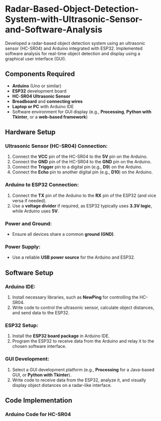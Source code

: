 # Radar-Based-Object-Detection-System-with-Ultrasonic-Sensor-and-Software-Analysis
Developed a radar-based object detection system using an ultrasonic sensor (HC-SR04) and Arduino integrated with ESP32. Implemented software analysis for real-time object detection and display using a graphical user interface (GUI).

## Components Required
- **Arduino** (Uno or similar)
- **ESP32** development board
- **HC-SR04 Ultrasonic Sensor**
- **Breadboard** and **connecting wires**
- **Laptop or PC** with Arduino IDE
- Software environment for GUI display (e.g., **Processing**, **Python with Tkinter**, or a **web-based framework**)

## Hardware Setup

### Ultrasonic Sensor (HC-SR04) Connection:
1. Connect the **VCC** pin of the HC-SR04 to the **5V** pin on the Arduino.
2. Connect the **GND** pin of the HC-SR04 to the **GND** pin on the Arduino.
3. Connect the **Trigger** pin to a digital pin (e.g., **D9**) on the Arduino.
4. Connect the **Echo** pin to another digital pin (e.g., **D10**) on the Arduino.

### Arduino to ESP32 Connection:
1. Connect the **TX** pin of the Arduino to the **RX** pin of the ESP32 (and vice versa if needed).
2. Use a **voltage divider** if required, as ESP32 typically uses **3.3V logic**, while Arduino uses **5V**.

### Power and Ground:
- Ensure all devices share a common **ground (GND)**.

### Power Supply:
- Use a reliable **USB power source** for the Arduino and ESP32.

## Software Setup

### Arduino IDE:
1. Install necessary libraries, such as **NewPing** for controlling the HC-SR04.
2. Write code to control the ultrasonic sensor, calculate object distances, and send data to the ESP32.

### ESP32 Setup:
1. Install the **ESP32 board package** in Arduino IDE.
2. Program the ESP32 to receive data from the Arduino and relay it to the chosen software interface.

### GUI Development:
1. Select a GUI development platform (e.g., **Processing** for a Java-based GUI, or **Python with Tkinter**).
2. Write code to receive data from the ESP32, analyze it, and visually display object distances on a radar-like interface.

## Code Implementation

### Arduino Code for HC-SR04

